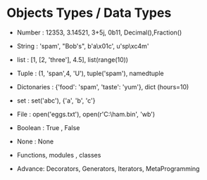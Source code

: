 # Objects Types / Data Types

- Number : 12353, 3.14521, 3+5j, 0b11, Decimal(),Fraction()
- String : 'spam', "Bob's", b'a\x01c', u'sp\xc4m'
- list : [1, [2, 'three'], 4.5], list(range(10))
- Tuple : (1, 'span',4, 'U'), tuple('spam'), namedtuple
- Dictonaries : {'food': 'spam', 'taste': 'yum'}, dict (hours=10)

- set : set('abc'), {'a', 'b', 'c'}

- File : open('eggs.txt'), open(r'C:\ham.bin', 'wb')

- Boolean : True , False
- None : None 
- Functions, modules , classes

- Advance: Decorators, Generators, Iterators, 
MetaProgramming
